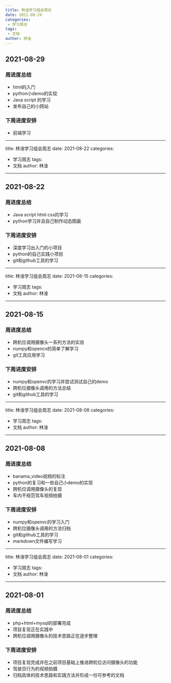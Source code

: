 ```yaml
---
title: 林淦学习组会周志
date: 2021-08-29
categories:
 - 学习周志
tags:
 - 文档
author: 林淦
---
```

## 2021-08-29
### 周进度总结
- html的入门
- python小demo的实现
- Java script 的学习
- 发布自己的小网站
### 下周进度安排
- 前端学习

---
title: 林淦学习组会周志
date: 2021-08-22
categories:
 - 学习周志
tags:
 - 文档
author: 林淦
---

## 2021-08-22
### 周进度总结
- Java script html css的学习
- python学习并且自己制作动态图画
### 下周进度安排
- 深度学习出入门的小项目
- python的自己实践小项目
- git和github工具的学习
---
title: 林淦学习组会周志
date: 2021-08-15
categories:
 - 学习周志
tags:
 - 文档
author: 林淦
---
## 2021-08-15
### 周进度总结
- 跨机位调用摄像头一系列方法的实验
- numpy和opencv的简单了解学习
- git工具应用学习
### 下周进度安排
- numpy和openvc的学习并尝试测试自己的demo
- 跨机位摄像头调用的方法总结
- git和github工具的学习
---
title: 林淦学习组会周志
date: 2021-08-08
categories:
 - 学习周志
tags:
 - 文档
author: 林淦
---
## 2021-08-08
### 周进度总结
- banama_video视频的标注
- python的复习和一些自己小demo的实现
- 跨机位调用摄像头的复现
- 车内不规范驾车视频拍摄
### 下周进度安排
- numpy和openvc的学习入门
- 跨机位摄像头调用的方法归档
- git和github工具的学习
- markdown文件编写学习
---
title: 林淦学习组会周志
date: 2021-08-01
categories:
 - 学习周志
tags:
 - 文档
author: 林淦
---
## 2021-08-01
### 周进度总结
- php+html+mysql的部署完成
- 项目复现正在实践中
- 跨机位调用摄像头的技术思路正在逐步整理
### 下周进度安排
- 项目复现完成并在之前项目基础上推进跨机位访问摄像头的功能
- 驾驶员行为的视频拍摄
- 归档具体的技术思路和实践方法并形成一份可参考的文档
